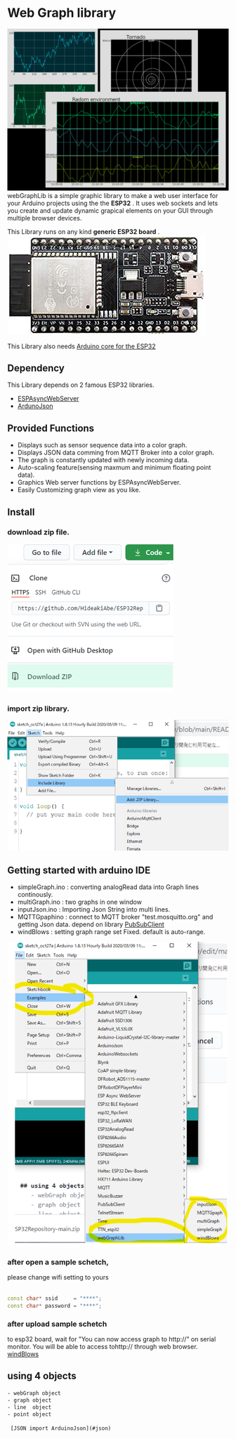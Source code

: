 # Web Graph library
![webGraphLib](https://github.com/HideakiAbe/ESP32Repository/blob/main/doc/sampleGraph.png)
webGraphLib is a simple graphic library to make a web user interface for your Arduino projects using the  the **ESP32** . It uses web sockets and lets you create and update dynamic grapical elements on your GUI through multiple browser devices.

This Library runs on any kind  **generic ESP32 board** .
![ESP32](https://github.com/HideakiAbe/ESP32Repository/blob/main/doc/ESP32.jpg) 

This Library also needs [Arduino core for the ESP32](https://github.com/espressif/arduino-esp32#installation-instructions)
##  Dependency
This Library depends on 2 famous ESP32 libraries.
- [ESPAsyncWebServer](https://github.com/me-no-dev/ESPAsyncWebServer)
- [ArdunoJson](https://github.com/bblanchon/ArduinoJson)

##  Provided Functions
- Displays such as sensor sequence data into a color graph.
- Displays JSON data comming from MQTT Broker into a color graph.
- The graph is constantly updated with newly incoming data.
- Auto-scaling feature(sensing maxmum and minimum floating point data).
- Graphics Web server functions by ESPAsyncWebServer.
- Easily Customizing graph view as you like.

##  Install 

### download zip file.

![download zip file](https://github.com/HideakiAbe/ESP32Repository/blob/main/doc/zipDwonload.png)


### import zip library.

![import zip library](https://github.com/HideakiAbe/ESP32Repository/blob/main/doc/EzipLibimport.png)



## Getting started with arduino IDE 
- simpleGraph.ino  :  converting analogRead data into Graph lines continously. 
- multiGraph.ino   :  two graphs in one window 
- inputJson.ino    :  Importing Json String  into multi lines.
- MQTTGpaphino     :  connect to MQTT broker "test.mosquitto.org" and getting Json data. depend on library [PubSubClient](https://github.com/knolleary/pubsubclient)
- windBlows     :  setting graph range set Fixed.  default is auto-range.


![start](https://github.com/HideakiAbe/ESP32Repository/blob/main/doc/Startsample.png)

### after open a sample schetch,
please change wifi setting to yours
```cpp

const char* ssid     = "****";
const char* password = "****";

```
### after upload sample schetch
to esp32 board, wait for "You can now access graph to http://<ipaddress>" on serial monitor. You will be able to access tohttp://<ipaddress> through web browser.
 [windBlows](https://github.com/HideakiAbe/ESP32Repository/blob/main/doc/tornadopng.png)


 ## using 4 objects
    - webGraph object
    - graph object
    - line  object
    - point object
    
     [JSON import ArduinoJson](#json)
 

